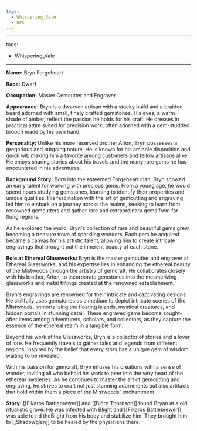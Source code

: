 ```yaml
---
tags:
  - Whispering_Vale
  - NPC
---
```


---
tags:
  - Whispering_Vale
---
**Name:** Bryn Forgeheart

**Race:** Dwarf

**Occupation:** Master Gemcutter and Engraver

**Appearance:** Bryn is a dwarven artisan with a stocky build and a braided beard adorned with small, finely crafted gemstones. His eyes, a warm shade of amber, reflect the passion he holds for his craft. He dresses in practical attire suited for precision work, often adorned with a gem-studded brooch made by his own hand.

**Personality:** Unlike his more reserved brother Arion, Bryn possesses a gregarious and outgoing nature. He is known for his amiable disposition and quick wit, making him a favorite among customers and fellow artisans alike. He enjoys sharing stories about his travels and the many rare gems he has encountered in his adventures.

**Background Story:** Born into the esteemed Forgeheart clan, Bryn showed an early talent for working with precious gems. From a young age, he would spend hours studying gemstones, learning to identify their properties and unique qualities. His fascination with the art of gemcutting and engraving led him to embark on a journey across the realms, seeking to learn from renowned gemcutters and gather rare and extraordinary gems from far-flung regions.

As he explored the world, Bryn's collection of rare and beautiful gems grew, becoming a treasure trove of sparkling wonders. Each gem he acquired became a canvas for his artistic talent, allowing him to create intricate engravings that brought out the inherent beauty of each stone.

**Role at Ethereal Glassworks:** Bryn is the master gemcutter and engraver at Ethereal Glassworks, and his expertise lies in enhancing the ethereal beauty of the Mistwoods through the artistry of gemcraft. He collaborates closely with his brother, Arion, to incorporate gemstones into the mesmerizing glassworks and metal fittings created at the renowned establishment.

Bryn's engravings are renowned for their intricate and captivating designs. He skillfully uses gemstones as a medium to depict intricate scenes of the Mistwoods, immortalizing the floating islands, mystical creatures, and hidden portals in stunning detail. These engraved gems become sought-after items among adventurers, scholars, and collectors, as they capture the essence of the ethereal realm in a tangible form.

Beyond his work at the Glassworks, Bryn is a collector of stories and a lover of lore. He frequently travels to gather tales and legends from different regions, inspired by the belief that every story has a unique gem of wisdom waiting to be revealed.

With his passion for gemcraft, Bryn infuses his creations with a sense of wonder, inviting all who behold his work to peer into the very heart of the ethereal mysteries. As he continues to master the art of gemcutting and engraving, he strives to craft not just stunning adornments but also artifacts that hold within them a piece of the Mistwoods' enchantment.

**Story:** [[Fikaros Battlebrewer]] and [[Björn Thornson]] found Bryan at a old ritualistic grove. He was infected with [Blight](Diseases.md#Blight) and [[Fikaros Battlebrewer]] was able to rid theBlight from his body and stabilize him. They brought him to [[Shadowglen]] to be healed by the physicians there.